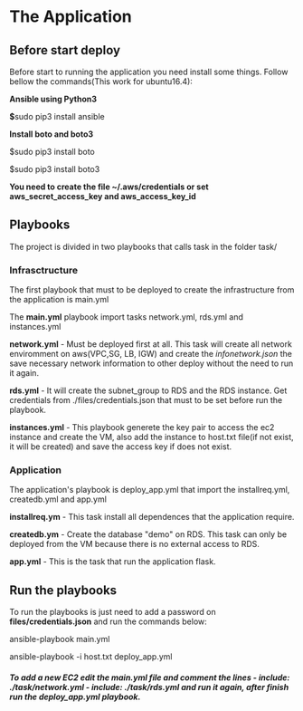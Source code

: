 # The Application 

<h2>Before start deploy</h2>
Before start to running the application you need install some things. Follow bellow the commands(This work for ubuntu16.4):
<p><b>Ansible using Python3</b></p>
<p><b>$</b>sudo pip3 install ansible</p>
<p><b>Install boto and boto3</b></p>
<p>$sudo pip3 install boto</p>
<p>$sudo pip3 install boto3</p>
<p><b>You need to create the file ~/.aws/credentials or set aws_secret_access_key and aws_access_key_id</b></p>

<h2>Playbooks</h2>
<p>The project is divided in two playbooks that calls task in the folder task/</p>
<h3>Infrasctructure</h2>
<p>The first playbook that must to be deployed to create the infrastructure from the application is main.yml</p>
<p>The <b>main.yml</b> playbook import tasks network.yml, rds.yml and instances.yml<p>
<p><b>network.yml</b> - Must be deployed first at all. This task will create all network enviromment on aws(VPC,SG, LB, IGW) and create the <i>infonetwork.json</i> the save necessary network information to other deploy without the need to run it again. </p>
<p><b>rds.yml</b> - It will create the subnet_group to RDS and the RDS instance. Get credentials from ./files/credentials.json that must to be set before run the playbook.</p>
<p><b>instances.yml</b> - This playbook generete the key pair to access the ec2 instance and create the VM, also add the instance to host.txt file(if not exist, it will be created) and save the access key if does not exist. </p>

<h3>Application</h3>
The application's playbook is deploy_app.yml that import the installreq.yml, createdb.yml and app.yml
<p><b>installreq.ym</b> - This task install all dependences that the application require.</p>
<p><b>createdb.ym</b> -  Create the database "demo" on RDS. This task can only be deployed from the VM because there is no external access to RDS.
<p><b>app.yml</b> - This is the task that run the application flask. </p>

<h2>Run the playbooks</h2>
<p>To run the playbooks is just need to add a password on <b>files/credentials.json</b> and run the commands below:</p>
<p>ansible-playbook main.yml</p>
<p>ansible-playbook -i host.txt deploy_app.yml</p>
<h5>To add a new EC2 edit the main.yml file and comment the lines - include: ./task/network.yml  - include: ./task/rds.yml  and run it again, after finish run the deploy_app.yml playbook.</h5>



